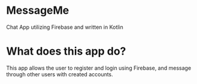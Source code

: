 # MessageMe
Chat App utilizing Firebase and written in Kotlin

# What does this app do?
This app allows the user to register and login using Firebase, and message through other users with created accounts.
